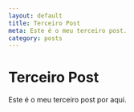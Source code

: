 ```yaml
---
layout: default
title: Terceiro Post
meta: Este é o meu terceiro post.
category: posts
---
```


# Terceiro Post 

Este é o meu terceiro post por aqui. 
